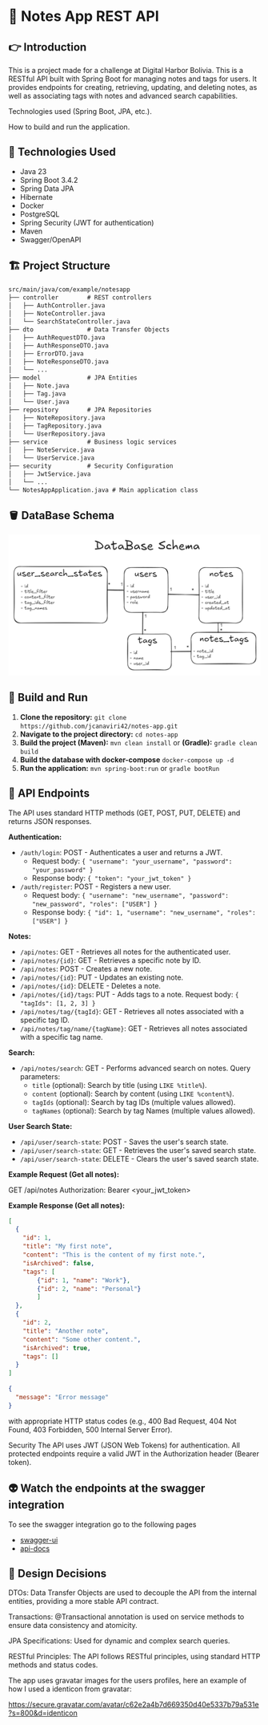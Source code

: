 # 📒 Notes App REST API

## 👉 Introduction
This is a project made for a challenge at Digital Harbor Bolivia.
This is a RESTful API built with Spring Boot for managing notes and tags for users. It provides endpoints for creating, retrieving, updating, and deleting notes, as well as associating tags with notes and advanced search capabilities.

Technologies used (Spring Boot, JPA, etc.).

How to build and run the application.

## 🍵 Technologies Used 

*   Java 23
*   Spring Boot 3.4.2
*   Spring Data JPA
*   Hibernate
*   Docker
*   PostgreSQL
*   Spring Security (JWT for authentication)
*   Maven
*   Swagger/OpenAPI

## 🏗️ Project Structure

```
src/main/java/com/example/notesapp
├── controller        # REST controllers
│   ├── AuthController.java
│   ├── NoteController.java
│   └── SearchStateController.java
├── dto               # Data Transfer Objects
│   ├── AuthRequestDTO.java
│   ├── AuthResponseDTO.java
│   ├── ErrorDTO.java
│   ├── NoteResponseDTO.java
│   └── ...
├── model             # JPA Entities
│   ├── Note.java
│   ├── Tag.java
│   └── User.java
├── repository        # JPA Repositories
│   ├── NoteRepository.java
│   ├── TagRepository.java
│   └── UserRepository.java
├── service           # Business logic services
│   ├── NoteService.java
│   └── UserService.java
├── security          # Security Configuration
│   ├── JwtService.java
│   └── ...
└── NotesAppApplication.java # Main application class
```

## 🪣 DataBase Schema

![img.png](img.png)

## 🚀 Build and Run

1.  **Clone the repository:** `git clone https://github.com/jcanaviri42/notes-app.git`
2.  **Navigate to the project directory:** `cd notes-app`
3.  **Build the project (Maven):** `mvn clean install` or **(Gradle):** `gradle clean build`
4. **Build the database with docker-compose** `docker-compose up -d`
5. **Run the application:** `mvn spring-boot:run` or `gradle bootRun`

## 🚪 API Endpoints

The API uses standard HTTP methods (GET, POST, PUT, DELETE) and returns JSON responses.

**Authentication:**

*   `/auth/login`: POST - Authenticates a user and returns a JWT.
    *   Request body: `{ "username": "your_username", "password": "your_password" }`
    *   Response body: `{ "token": "your_jwt_token" }`
*   `/auth/register`: POST - Registers a new user.
    *   Request body: `{ "username": "new_username", "password": "new_password", "roles": ["USER"] }`
    *   Response body: `{ "id": 1, "username": "new_username", "roles":["USER"] }`

**Notes:**

*   `/api/notes`: GET - Retrieves all notes for the authenticated user.
*   `/api/notes/{id}`: GET - Retrieves a specific note by ID.
*   `/api/notes`: POST - Creates a new note.
*   `/api/notes/{id}`: PUT - Updates an existing note.
*   `/api/notes/{id}`: DELETE - Deletes a note.
*   `/api/notes/{id}/tags`: PUT - Adds tags to a note. Request body: `{ "tagIds": [1, 2, 3] }`
*   `/api/notes/tag/{tagId}`: GET - Retrieves all notes associated with a specific tag ID.
* `/api/notes/tag/name/{tagName}`: GET - Retrieves all notes associated with a specific tag name.

**Search:**

*   `/api/notes/search`: GET - Performs advanced search on notes. Query parameters:
    *   `title` (optional): Search by title (using `LIKE %title%`).
    *   `content` (optional): Search by content (using `LIKE %content%`).
    *   `tagIds` (optional): Search by tag IDs (multiple values allowed).
    * `tagNames` (optional): Search by tag Names (multiple values allowed).

**User Search State:**

*   `/api/user/search-state`: POST - Saves the user's search state.
*   `/api/user/search-state`: GET - Retrieves the user's saved search state.
*   `/api/user/search-state`: DELETE - Clears the user's saved search state.

**Example Request (Get all notes):**

GET /api/notes
Authorization: Bearer <your_jwt_token>


**Example Response (Get all notes):**

```json
[
  {
    "id": 1,
    "title": "My first note",
    "content": "This is the content of my first note.",
    "isArchived": false,
    "tags": [
        {"id": 1, "name": "Work"},
        {"id": 2, "name": "Personal"}
        ]
  },
  {
    "id": 2,
    "title": "Another note",
    "content": "Some other content.",
    "isArchived": true,
    "tags": []
  }
]
```
```JSON
{
  "message": "Error message"
}
```
with appropriate HTTP status codes (e.g., 400 Bad Request, 404 Not Found, 403 Forbidden, 500 Internal Server Error).

Security
The API uses JWT (JSON Web Tokens) for authentication. All protected endpoints require a valid JWT in the Authorization header (Bearer token).

## 👽 Watch the endpoints at the swagger integration
To see the swagger integration go to the following pages


* [swagger-ui](http://localhost:8080/api/swagger-ui/index.html)
* [api-docs](http://localhost:8080/api/v3/api-docs)

## 🎨 Design Decisions
DTOs: Data Transfer Objects are used to decouple the API from the internal entities, providing a more stable API contract.

Transactions: @Transactional annotation is used on service methods to ensure data consistency and atomicity.

JPA Specifications: Used for dynamic and complex search queries.

RESTful Principles: The API follows RESTful principles, using standard HTTP
methods and status codes.

The app uses gravatar images for the users profiles, here an example of how I used a identicon from gravatar:

https://secure.gravatar.com/avatar/c62e2a4b7d669350d40e5337b79a531e?s=800&d=identicon
